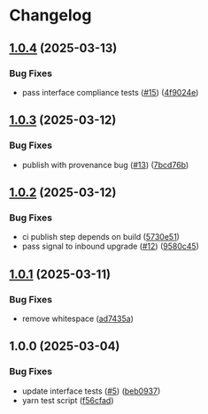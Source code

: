 # Changelog

## [1.0.4](https://github.com/ChainSafe/js-libp2p-quic/compare/v1.0.3...v1.0.4) (2025-03-13)


### Bug Fixes

* pass interface compliance tests ([#15](https://github.com/ChainSafe/js-libp2p-quic/issues/15)) ([4f9024e](https://github.com/ChainSafe/js-libp2p-quic/commit/4f9024e4d771d9f1adcbdeb78a90f9165e141726))

## [1.0.3](https://github.com/ChainSafe/js-libp2p-quic/compare/v1.0.2...v1.0.3) (2025-03-12)


### Bug Fixes

* publish with provenance bug ([#13](https://github.com/ChainSafe/js-libp2p-quic/issues/13)) ([7bcd76b](https://github.com/ChainSafe/js-libp2p-quic/commit/7bcd76bb947c78b030955e39f03c99989ff18b43))

## [1.0.2](https://github.com/ChainSafe/js-libp2p-quic/compare/v1.0.1...v1.0.2) (2025-03-12)


### Bug Fixes

* ci publish step depends on build ([5730e51](https://github.com/ChainSafe/js-libp2p-quic/commit/5730e516e7b88579b7f04a4486090cd41172b612))
* pass signal to inbound upgrade ([#12](https://github.com/ChainSafe/js-libp2p-quic/issues/12)) ([9580c45](https://github.com/ChainSafe/js-libp2p-quic/commit/9580c45c9c056793abe1c0f415e9dbad32e9a7ed))

## [1.0.1](https://github.com/ChainSafe/js-libp2p-quic/compare/v1.0.0...v1.0.1) (2025-03-11)


### Bug Fixes

* remove whitespace ([ad7435a](https://github.com/ChainSafe/js-libp2p-quic/commit/ad7435aa65f3abd4a574dce5ce568726e7fef545))

## 1.0.0 (2025-03-04)


### Bug Fixes

* update interface tests ([#5](https://github.com/ChainSafe/js-libp2p-quic/issues/5)) ([beb0937](https://github.com/ChainSafe/js-libp2p-quic/commit/beb0937fc5f0bd4ea6d8c63ed76d441774c22226))
* yarn test script ([f56cfad](https://github.com/ChainSafe/js-libp2p-quic/commit/f56cfad495821d6f1c56d857a98a36ddab2c07cd))
